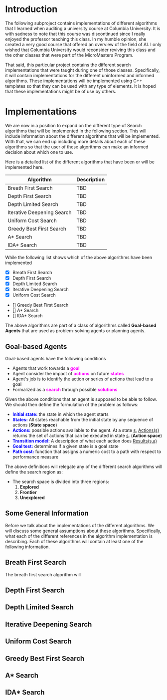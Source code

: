# Introduction

The following subproject contains implementations of different algorithms that I learned when auditing a university course
at Columbia University.  It is with sadness to note that this course was discontinued since I really enjoyed the professor
teaching this class.  In my humble opinion, she created a very good course that offered an overview of the field of AI.  I
only wished that Columbia University would reconsider reviving this class and the other classes that were part of the
MicroMasters Program.

That said, this particular project contains the different search implementations that were taught during one of those classes.
Specifically, it will contain implementations for the different uninformed and informed algorithms.  These implementations
will be implemented using C++ templates so that they can be used with any type of elements.  It is hoped that these
implementations might be of use by others.

# Implementations

We are now in a position to expand on the different type of Search algorithms that will be implemented in the following
section.  This will include information about the different algorithms that will be implemented.  With that, we can end
up including more details about each of these algorithms so that the user of these algorithms can make an informed
decision about which one to use.

Here is a detailed list of the different algorithms that have been or will be implemented here.


| Algorithm                  | Description |
|----------------------------| --------- |
| Breath First Search        | TBD |
| Depth First Search         | TBD |
| Depth Limited Search       | TBD |
| Iterative Deepening Search | TBD |
| Uniform Cost Search        | TBD |
| Greedy Best First Search   | TBD |
| A* Search                  | TBD |
| IDA* Search                | TBD |

While the following list shows which of the above algorithms have been implemented

- [x] Breath First Search
- [x] Depth First Search
- [x] Depth Limited Search
- [x] Iterative Deepening Search
- [x] Uniform Cost Search
- [] Greedy Best First Search
- [] A* Search
- [] IDA* Search

The above algorithms are part of a class of algorithms called **Goal-based Agents** that are used as
problem-solving agents or planning agents.

## Goal-based Agents

Goal-based agents have the following conditions

- Agents that work towards a **<span style="color:magenta">goal</span>**
- Agent consider the impact of **<span style="color:magenta">actions</span>** on future
    **<span style="color:magenta">states</span>**
- Agent's job is to identify the action or series of actions that lead to a goal
- Formalized as a **<span style="color:magenta">search</span>** through possible
    **<span style="color:magenta">solutions</span>**

Given the above conditions that an agent is supposed to be able to follow.  We should then define
the formulation of the problem as follows:

- **<span style="color:blue">Initial state:</span>** the state in which the agent starts
- **<span style="color:blue">States:</span>** All states reachable from the initial state by
    any sequence of actions (**State space**)
- **<span style="color:blue">Actions:</span>** possible actions available to the agent.  At a
    state <ins>s</ins>, <ins>Actions(s)</ins> returns the set of actions that can be executed in
    state <ins>s</ins>. (**Action space**)
- **<span style="color:blue">Transition model:</span>** A description of what each action does
    <ins>Results(s,a)</ins>
- **<span style="color:blue">Goal test:</span>** determines if a given state is a goal state
- **<span style="color:blue">Path cost:</span>** function that assigns a numeric cost to a path
    with respect to performance measure

The above definitions will relegate any of the different search algorithms will define the search region
as:

- The search space is divided into three regions:
  1. **Explored**
  2. **Frontier**
  3. **Unexplored**


## Some General Information

Before we talk about the implementations of the different algorithms.  We will discuss some general assumptions
about these algorithms.  Specifically, what each of the different references in the algorithm implementation is
describing.  Each of these algorithms will contain at least one of the following information.

## Breath First Search

The breath first search algorithm will

## Depth First Search

## Depth Limited Search

## Iterative Deepening Search

## Uniform Cost Search

## Greedy Best First Search

## A* Search

## IDA* Search
